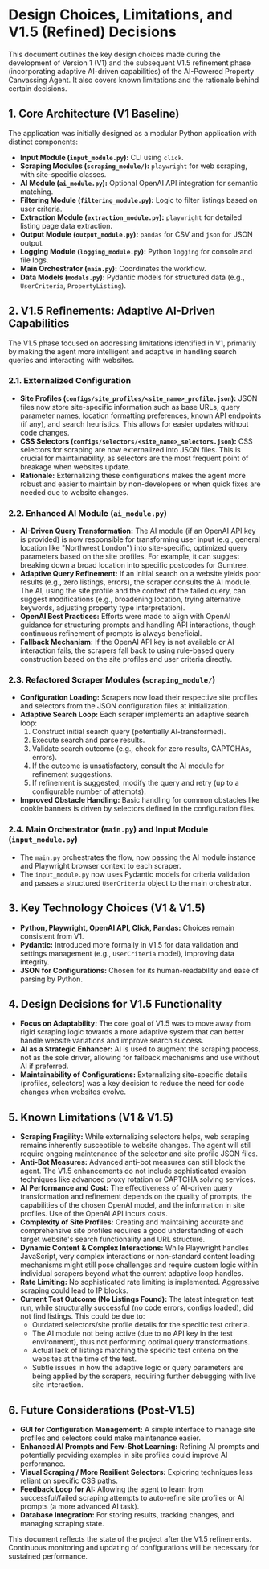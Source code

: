 # Design Choices, Limitations, and V1.5 (Refined) Decisions

This document outlines the key design choices made during the development of Version 1 (V1) and the subsequent V1.5 refinement phase (incorporating adaptive AI-driven capabilities) of the AI-Powered Property Canvassing Agent. It also covers known limitations and the rationale behind certain decisions.

## 1. Core Architecture (V1 Baseline)

The application was initially designed as a modular Python application with distinct components:

*   **Input Module (`input_module.py`):** CLI using `click`.
*   **Scraping Modules (`scraping_module/`):** `playwright` for web scraping, with site-specific classes.
*   **AI Module (`ai_module.py`):** Optional OpenAI API integration for semantic matching.
*   **Filtering Module (`filtering_module.py`):** Logic to filter listings based on user criteria.
*   **Extraction Module (`extraction_module.py`):** `playwright` for detailed listing page data extraction.
*   **Output Module (`output_module.py`):** `pandas` for CSV and `json` for JSON output.
*   **Logging Module (`logging_module.py`):** Python `logging` for console and file logs.
*   **Main Orchestrator (`main.py`):** Coordinates the workflow.
*   **Data Models (`models.py`):** Pydantic models for structured data (e.g., `UserCriteria`, `PropertyListing`).

## 2. V1.5 Refinements: Adaptive AI-Driven Capabilities

The V1.5 phase focused on addressing limitations identified in V1, primarily by making the agent more intelligent and adaptive in handling search queries and interacting with websites.

### 2.1. Externalized Configuration

*   **Site Profiles (`configs/site_profiles/<site_name>_profile.json`):** JSON files now store site-specific information such as base URLs, query parameter names, location formatting preferences, known API endpoints (if any), and search heuristics. This allows for easier updates without code changes.
*   **CSS Selectors (`configs/selectors/<site_name>_selectors.json`):** CSS selectors for scraping are now externalized into JSON files. This is crucial for maintainability, as selectors are the most frequent point of breakage when websites update.
*   **Rationale:** Externalizing these configurations makes the agent more robust and easier to maintain by non-developers or when quick fixes are needed due to website changes.

### 2.2. Enhanced AI Module (`ai_module.py`)

*   **AI-Driven Query Transformation:** The AI module (if an OpenAI API key is provided) is now responsible for transforming user input (e.g., general location like "Northwest London") into site-specific, optimized query parameters based on the site profiles. For example, it can suggest breaking down a broad location into specific postcodes for Gumtree.
*   **Adaptive Query Refinement:** If an initial search on a website yields poor results (e.g., zero listings, errors), the scraper consults the AI module. The AI, using the site profile and the context of the failed query, can suggest modifications (e.g., broadening location, trying alternative keywords, adjusting property type interpretation).
*   **OpenAI Best Practices:** Efforts were made to align with OpenAI guidance for structuring prompts and handling API interactions, though continuous refinement of prompts is always beneficial.
*   **Fallback Mechanism:** If the OpenAI API key is not available or AI interaction fails, the scrapers fall back to using rule-based query construction based on the site profiles and user criteria directly.

### 2.3. Refactored Scraper Modules (`scraping_module/`)

*   **Configuration Loading:** Scrapers now load their respective site profiles and selectors from the JSON configuration files at initialization.
*   **Adaptive Search Loop:** Each scraper implements an adaptive search loop:
    1.  Construct initial search query (potentially AI-transformed).
    2.  Execute search and parse results.
    3.  Validate search outcome (e.g., check for zero results, CAPTCHAs, errors).
    4.  If the outcome is unsatisfactory, consult the AI module for refinement suggestions.
    5.  If refinement is suggested, modify the query and retry (up to a configurable number of attempts).
*   **Improved Obstacle Handling:** Basic handling for common obstacles like cookie banners is driven by selectors defined in the configuration files.

### 2.4. Main Orchestrator (`main.py`) and Input Module (`input_module.py`)

*   The `main.py` orchestrates the flow, now passing the AI module instance and Playwright browser context to each scraper.
*   The `input_module.py` now uses Pydantic models for criteria validation and passes a structured `UserCriteria` object to the main orchestrator.

## 3. Key Technology Choices (V1 & V1.5)

*   **Python, Playwright, OpenAI API, Click, Pandas:** Choices remain consistent from V1.
*   **Pydantic:** Introduced more formally in V1.5 for data validation and settings management (e.g., `UserCriteria` model), improving data integrity.
*   **JSON for Configurations:** Chosen for its human-readability and ease of parsing by Python.

## 4. Design Decisions for V1.5 Functionality

*   **Focus on Adaptability:** The core goal of V1.5 was to move away from rigid scraping logic towards a more adaptive system that can better handle website variations and improve search success.
*   **AI as a Strategic Enhancer:** AI is used to augment the scraping process, not as the sole driver, allowing for fallback mechanisms and use without AI if preferred.
*   **Maintainability of Configurations:** Externalizing site-specific details (profiles, selectors) was a key decision to reduce the need for code changes when websites evolve.

## 5. Known Limitations (V1 & V1.5)

*   **Scraping Fragility:** While externalizing selectors helps, web scraping remains inherently susceptible to website changes. The agent will still require ongoing maintenance of the selector and site profile JSON files.
*   **Anti-Bot Measures:** Advanced anti-bot measures can still block the agent. The V1.5 enhancements do not include sophisticated evasion techniques like advanced proxy rotation or CAPTCHA solving services.
*   **AI Performance and Cost:** The effectiveness of AI-driven query transformation and refinement depends on the quality of prompts, the capabilities of the chosen OpenAI model, and the information in site profiles. Use of the OpenAI API incurs costs.
*   **Complexity of Site Profiles:** Creating and maintaining accurate and comprehensive site profiles requires a good understanding of each target website's search functionality and URL structure.
*   **Dynamic Content & Complex Interactions:** While Playwright handles JavaScript, very complex interactions or non-standard content loading mechanisms might still pose challenges and require custom logic within individual scrapers beyond what the current adaptive loop handles.
*   **Rate Limiting:** No sophisticated rate limiting is implemented. Aggressive scraping could lead to IP blocks.
*   **Current Test Outcome (No Listings Found):** The latest integration test run, while structurally successful (no code errors, configs loaded), did not find listings. This could be due to:
    *   Outdated selectors/site profile details for the specific test criteria.
    *   The AI module not being active (due to no API key in the test environment), thus not performing optimal query transformations.
    *   Actual lack of listings matching the specific test criteria on the websites at the time of the test.
    *   Subtle issues in how the adaptive logic or query parameters are being applied by the scrapers, requiring further debugging with live site interaction.

## 6. Future Considerations (Post-V1.5)

*   **GUI for Configuration Management:** A simple interface to manage site profiles and selectors could make maintenance easier.
*   **Enhanced AI Prompts and Few-Shot Learning:** Refining AI prompts and potentially providing examples in site profiles could improve AI performance.
*   **Visual Scraping / More Resilient Selectors:** Exploring techniques less reliant on specific CSS paths.
*   **Feedback Loop for AI:** Allowing the agent to learn from successful/failed scraping attempts to auto-refine site profiles or AI prompts (a more advanced AI task).
*   **Database Integration:** For storing results, tracking changes, and managing scraping state.

This document reflects the state of the project after the V1.5 refinements. Continuous monitoring and updating of configurations will be necessary for sustained performance.

